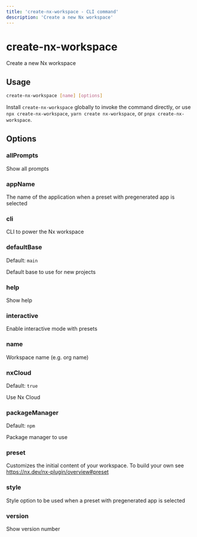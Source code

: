 ```yaml
---
title: 'create-nx-workspace - CLI command'
description: 'Create a new Nx workspace'
---
```


# create-nx-workspace

Create a new Nx workspace

## Usage

```bash
create-nx-workspace [name] [options]
```

Install `create-nx-workspace` globally to invoke the command directly, or use `npx create-nx-workspace`, `yarn create nx-workspace`, or `pnpx create-nx-workspace`.

## Options

### allPrompts

Show all prompts

### appName

The name of the application when a preset with pregenerated app is selected

### cli

CLI to power the Nx workspace

### defaultBase

Default: `main`

Default base to use for new projects

### help

Show help

### interactive

Enable interactive mode with presets

### name

Workspace name (e.g. org name)

### nxCloud

Default: `true`

Use Nx Cloud

### packageManager

Default: `npm`

Package manager to use

### preset

Customizes the initial content of your workspace. To build your own see https://nx.dev/nx-plugin/overview#preset

### style

Style option to be used when a preset with pregenerated app is selected

### version

Show version number
